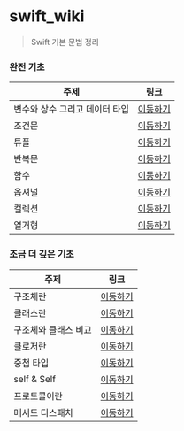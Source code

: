 # swift_wiki

> Swift 기본 문법 정리

### 완전 기초
|주제|링크|
|---|---|
|변수와 상수 그리고 데이터 타입|[이동하기](https://github.com/CHOIJUNHYUK01/swift_wiki/blob/main/Swift_Grammar/var-and-let.md)|
|조건문|[이동하기](https://github.com/CHOIJUNHYUK01/swift_wiki/blob/main/Swift_Grammar/conditional-statement.md)|
|튜플|[이동하기](https://github.com/CHOIJUNHYUK01/swift_wiki/blob/main/Swift_Grammar/tuple.md)|
|반복문|[이동하기](https://github.com/CHOIJUNHYUK01/swift_wiki/blob/main/Swift_Grammar/loop.md)|
|함수|[이동하기](https://github.com/CHOIJUNHYUK01/swift_wiki/blob/main/Swift_Grammar/function.md)|
|옵셔널|[이동하기](https://github.com/CHOIJUNHYUK01/swift_wiki/blob/main/Swift_Grammar/optional.md)|
|컬렉션|[이동하기](https://github.com/CHOIJUNHYUK01/swift_wiki/blob/main/Swift_Grammar/collection.md)|
|열거형|[이동하기](https://github.com/CHOIJUNHYUK01/swift_wiki/blob/main/Swift_Grammar/enumeration.md)|

### 조금 더 깊은 기초
|주제|링크|
|---|---|
|구조체란|[이동하기](https://github.com/CHOIJUNHYUK01/swift_wiki/blob/main/Swift_Grammar/about-struct.md)|
|클래스란|[이동하기](https://github.com/CHOIJUNHYUK01/swift_wiki/blob/main/Swift_Grammar/about-class.md)|
|구조체와 클래스 비교|[이동하기](https://github.com/CHOIJUNHYUK01/swift_wiki/blob/main/Swift_Grammar/class-and-struct.md)|
|클로저란|[이동하기](https://github.com/CHOIJUNHYUK01/swift_wiki/blob/main/Swift_Grammar/about-closure.md)|
|중첩 타입|[이동하기](https://github.com/CHOIJUNHYUK01/swift_wiki/blob/main/Swift_Grammar/nested-types.md)|
|self & Self|[이동하기](https://github.com/CHOIJUNHYUK01/swift_wiki/blob/main/Swift_Grammar/self-Self.md)|
|프로토콜이란|[이동하기](https://github.com/CHOIJUNHYUK01/swift_wiki/blob/main/Swift_Grammar/protocol.md)|
|메서드 디스패치|[이동하기](https://github.com/CHOIJUNHYUK01/swift_wiki/blob/main/Swift_Grammar/method-dispatch.md)|
